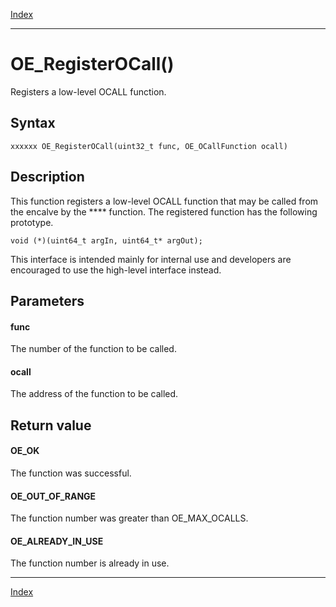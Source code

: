 [Index](index.md)

---
# OE_RegisterOCall()

Registers a low-level OCALL function.

## Syntax

    xxxxxx OE_RegisterOCall(uint32_t func, OE_OCallFunction ocall)
## Description 

This function registers a low-level OCALL function that may be called from the encalve by the **** function. The registered function has the following prototype.

```
void (*)(uint64_t argIn, uint64_t* argOut);
```



This interface is intended mainly for internal use and developers are encouraged to use the high-level interface instead.



## Parameters

#### func

The number of the function to be called.

#### ocall

The address of the function to be called.

## Return value

#### OE_OK

The function was successful.

#### OE_OUT_OF_RANGE

The function number was greater than OE_MAX_OCALLS.

#### OE_ALREADY_IN_USE

The function number is already in use.

---
[Index](index.md)

